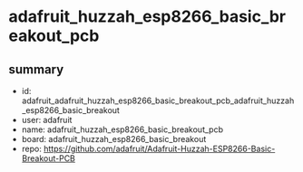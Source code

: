 # adafruit_huzzah_esp8266_basic_breakout_pcb
 
## summary 
* id: adafruit_adafruit_huzzah_esp8266_basic_breakout_pcb_adafruit_huzzah_esp8266_basic_breakout
* user: adafruit
* name: adafruit_huzzah_esp8266_basic_breakout_pcb
* board: adafruit_huzzah_esp8266_basic_breakout
* repo: https://github.com/adafruit/Adafruit-Huzzah-ESP8266-Basic-Breakout-PCB








